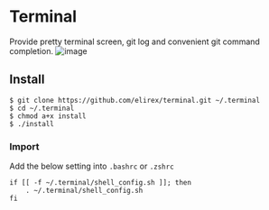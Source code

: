 # Terminal
Provide pretty terminal screen, git log and convenient git command completion.
![image](https://elirex.github.io/repo/terminal/terminal.png)

## Install
```shellscript
$ git clone https://github.com/elirex/terminal.git ~/.terminal
$ cd ~/.terminal
$ chmod a+x install
$ ./install
```

### Import 
Add the below setting into `.bashrc` or `.zshrc` 
```shellscript
if [[ -f ~/.terminal/shell_config.sh ]]; then
    . ~/.terminal/shell_config.sh
fi
```
